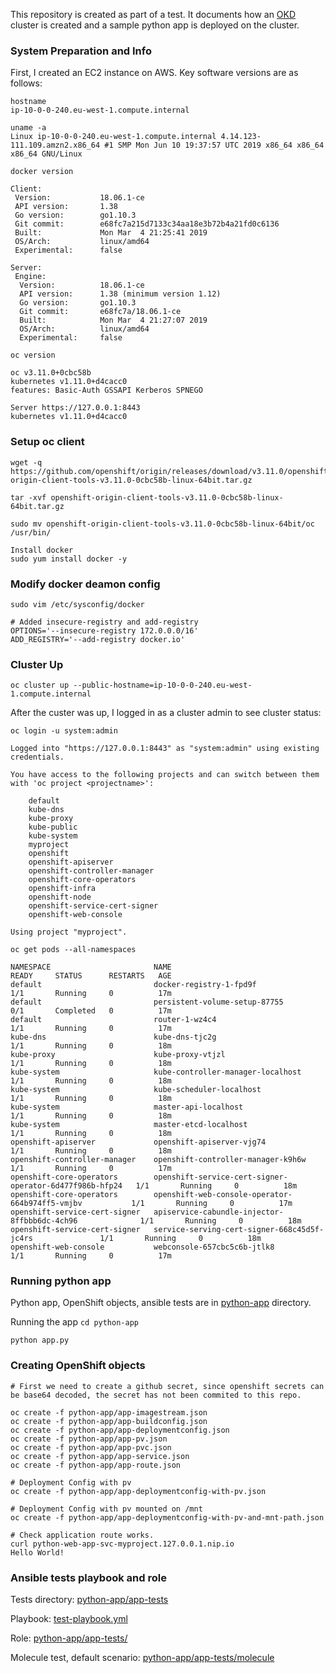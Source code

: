 This repository is created as part of a test. It documents how an [OKD](https://www.okd.io/) cluster is created and a sample python app is deployed on the cluster. 


### System Preparation and Info 
First, I created an EC2 instance on AWS. Key software versions are as follows:
```
hostname  
ip-10-0-0-240.eu-west-1.compute.internal
```

```
uname -a
Linux ip-10-0-0-240.eu-west-1.compute.internal 4.14.123-111.109.amzn2.x86_64 #1 SMP Mon Jun 10 19:37:57 UTC 2019 x86_64 x86_64 x86_64 GNU/Linux
```

```
docker version

Client:
 Version:           18.06.1-ce
 API version:       1.38
 Go version:        go1.10.3
 Git commit:        e68fc7a215d7133c34aa18e3b72b4a21fd0c6136
 Built:             Mon Mar  4 21:25:41 2019
 OS/Arch:           linux/amd64
 Experimental:      false

Server:
 Engine:
  Version:          18.06.1-ce
  API version:      1.38 (minimum version 1.12)
  Go version:       go1.10.3
  Git commit:       e68fc7a/18.06.1-ce
  Built:            Mon Mar  4 21:27:07 2019
  OS/Arch:          linux/amd64
  Experimental:     false
```

```
oc version

oc v3.11.0+0cbc58b
kubernetes v1.11.0+d4cacc0
features: Basic-Auth GSSAPI Kerberos SPNEGO

Server https://127.0.0.1:8443
kubernetes v1.11.0+d4cacc0
```


### Setup oc client 

```
wget -q https://github.com/openshift/origin/releases/download/v3.11.0/openshift-origin-client-tools-v3.11.0-0cbc58b-linux-64bit.tar.gz

tar -xvf openshift-origin-client-tools-v3.11.0-0cbc58b-linux-64bit.tar.gz

sudo mv openshift-origin-client-tools-v3.11.0-0cbc58b-linux-64bit/oc /usr/bin/

Install docker 
sudo yum install docker -y
```

### Modify docker deamon config 
```
sudo vim /etc/sysconfig/docker

# Added insecure-registry and add-registry
OPTIONS='--insecure-registry 172.0.0.0/16'
ADD_REGISTRY='--add-registry docker.io'
```

### Cluster Up
```
oc cluster up --public-hostname=ip-10-0-0-240.eu-west-1.compute.internal
```
After the custer was up, I logged in as a cluster admin to see cluster status:
```
oc login -u system:admin

Logged into "https://127.0.0.1:8443" as "system:admin" using existing credentials.

You have access to the following projects and can switch between them with 'oc project <projectname>':

    default
    kube-dns
    kube-proxy
    kube-public
    kube-system
    myproject
    openshift
    openshift-apiserver
    openshift-controller-manager
    openshift-core-operators
    openshift-infra
    openshift-node
    openshift-service-cert-signer
    openshift-web-console

Using project "myproject".
```

```
oc get pods --all-namespaces

NAMESPACE                       NAME                                                      READY     STATUS      RESTARTS   AGE
default                         docker-registry-1-fpd9f                                   1/1       Running     0          17m
default                         persistent-volume-setup-87755                             0/1       Completed   0          17m
default                         router-1-wz4c4                                            1/1       Running     0          17m
kube-dns                        kube-dns-tjc2g                                            1/1       Running     0          18m
kube-proxy                      kube-proxy-vtjzl                                          1/1       Running     0          18m
kube-system                     kube-controller-manager-localhost                         1/1       Running     0          18m
kube-system                     kube-scheduler-localhost                                  1/1       Running     0          18m
kube-system                     master-api-localhost                                      1/1       Running     0          18m
kube-system                     master-etcd-localhost                                     1/1       Running     0          18m
openshift-apiserver             openshift-apiserver-vjg74                                 1/1       Running     0          18m
openshift-controller-manager    openshift-controller-manager-k9h6w                        1/1       Running     0          17m
openshift-core-operators        openshift-service-cert-signer-operator-6d477f986b-hfp24   1/1       Running     0          18m
openshift-core-operators        openshift-web-console-operator-664b974ff5-vmjbv           1/1       Running     0          17m
openshift-service-cert-signer   apiservice-cabundle-injector-8ffbbb6dc-4ch96              1/1       Running     0          18m
openshift-service-cert-signer   service-serving-cert-signer-668c45d5f-jc4rs               1/1       Running     0          18m
openshift-web-console           webconsole-657cbc5c6b-jtlk8                               1/1       Running     0          17m
```
### Running python app 

Python app, OpenShift objects, ansible tests are in [python-app](python-app) directory.

Running the app
`cd python-app`

`python app.py` 

### Creating OpenShift objects 

```
# First we need to create a github secret, since openshift secrets can be base64 decoded, the secret has not been commited to this repo. 

oc create -f python-app/app-imagestream.json 
oc create -f python-app/app-buildconfig.json
oc create -f python-app/app-deploymentconfig.json
oc create -f python-app/app-pv.json 
oc create -f python-app/app-pvc.json 
oc create -f python-app/app-service.json
oc create -f python-app/app-route.json 

# Deployment Config with pv
oc create -f python-app/app-deploymentconfig-with-pv.json

# Deployment Config with pv mounted on /mnt
oc create -f python-app/app-deploymentconfig-with-pv-and-mnt-path.json 

# Check application route works.
curl python-web-app-svc-myproject.127.0.0.1.nip.io
Hello World! 
```

### Ansible tests playbook and role
Tests directory: [python-app/app-tests](python-app/app-tests)

Playbook: [test-playbook.yml](python-app/test-playbook.yml)

Role: [python-app/app-tests/](python-app/app-tests)

Molecule test, default scenario: [python-app/app-tests/molecule](python-app/app-tests/molecule)